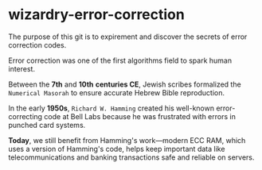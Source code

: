# wizardry-error-correction

The purpose of this git is to expirement and discover the secrets of error correction codes.

Error correction was one of the first algorithms field to spark human interest. 

Between the **7th** and **10th** **centuries CE**, Jewish scribes formalized the `Numerical Masorah` to ensure accurate Hebrew Bible reproduction.

In the early **1950s**, `Richard W. Hamming` created his well-known error-correcting code at Bell Labs because he was frustrated with errors in punched card systems. 

**Today**, we still benefit from Hamming's work—modern ECC RAM, which uses a version of Hamming's code, helps keep important data like telecommunications and banking transactions safe and reliable on servers.
